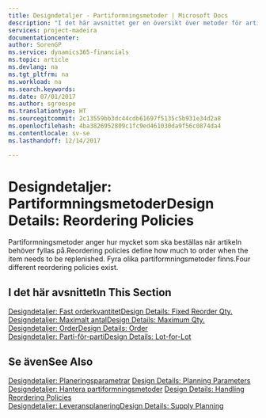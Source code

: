 ```yaml
---
title: Designdetaljer - Partiformningsmetoder | Microsoft Docs
description: "I det här avsnittet ger en översikt över metoder för artikelåteranskaffning."
services: project-madeira
documentationcenter: 
author: SorenGP
ms.service: dynamics365-financials
ms.topic: article
ms.devlang: na
ms.tgt_pltfrm: na
ms.workload: na
ms.search.keywords: 
ms.date: 07/01/2017
ms.author: sgroespe
ms.translationtype: HT
ms.sourcegitcommit: 2c13559bb3dc44cdb61697f5135c5b931e34d2a8
ms.openlocfilehash: 4ba3826952809c1fc9ed461030da9f56c0874da4
ms.contentlocale: sv-se
ms.lasthandoff: 12/14/2017

---
```

# <a name="design-details-reordering-policies"></a><span data-ttu-id="bcdce-103">Designdetaljer: Partiformningsmetoder</span><span class="sxs-lookup"><span data-stu-id="bcdce-103">Design Details: Reordering Policies</span></span>
<span data-ttu-id="bcdce-104">Partiformningsmetoder anger hur mycket som ska beställas när artikeln behöver fyllas på.</span><span class="sxs-lookup"><span data-stu-id="bcdce-104">Reordering policies define how much to order when the item needs to be replenished.</span></span> <span data-ttu-id="bcdce-105">Fyra olika partiformningsmetoder finns.</span><span class="sxs-lookup"><span data-stu-id="bcdce-105">Four different reordering policies exist.</span></span>  

## <a name="in-this-section"></a><span data-ttu-id="bcdce-106">I det här avsnittet</span><span class="sxs-lookup"><span data-stu-id="bcdce-106">In This Section</span></span>  
[<span data-ttu-id="bcdce-107">Designdetaljer: Fast orderkvantitet</span><span class="sxs-lookup"><span data-stu-id="bcdce-107">Design Details: Fixed Reorder Qty.</span></span>](design-details-fixed-reorder-qty.md)  
[<span data-ttu-id="bcdce-108">Designdetaljer: Maximalt antal</span><span class="sxs-lookup"><span data-stu-id="bcdce-108">Design Details: Maximum Qty.</span></span>](design-details-maximum-qty.md)  
[<span data-ttu-id="bcdce-109">Designdetaljer: Order</span><span class="sxs-lookup"><span data-stu-id="bcdce-109">Design Details: Order</span></span>](design-details-order.md)  
[<span data-ttu-id="bcdce-110">Designdetaljer: Parti-för-parti</span><span class="sxs-lookup"><span data-stu-id="bcdce-110">Design Details: Lot-for-Lot</span></span>](design-details-lot-for-lot.md)  

## <a name="see-also"></a><span data-ttu-id="bcdce-111">Se även</span><span class="sxs-lookup"><span data-stu-id="bcdce-111">See Also</span></span>  
<span data-ttu-id="bcdce-112">[Designdetaljer: Planeringsparametrar](design-details-planning-parameters.md) </span><span class="sxs-lookup"><span data-stu-id="bcdce-112">[Design Details: Planning Parameters](design-details-planning-parameters.md) </span></span>  
<span data-ttu-id="bcdce-113">[Designdetaljer: Hantera partiformningsmetoder](design-details-handling-reordering-policies.md) </span><span class="sxs-lookup"><span data-stu-id="bcdce-113">[Design Details: Handling Reordering Policies](design-details-handling-reordering-policies.md) </span></span>  
[<span data-ttu-id="bcdce-114">Designdetaljer: Leveransplanering</span><span class="sxs-lookup"><span data-stu-id="bcdce-114">Design Details: Supply Planning</span></span>](design-details-supply-planning.md)


